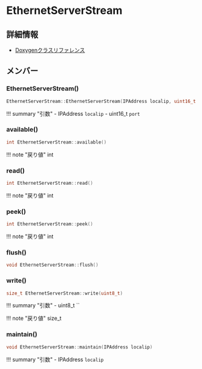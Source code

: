 # EthernetServerStream



## 詳細情報

- [Doxygenクラスリファレンス](https://lang-ship.com/reference/Arduino/1.8.9/class_ethernet_server_stream.html)

## メンバー

### EthernetServerStream()



```c
EthernetServerStream::EthernetServerStream(IPAddress localip, uint16_t port)
```

!!! summary "引数"
	- IPAddress `localip` 
	- uint16_t `port` 



### available()



```c
int EthernetServerStream::available()
```

!!! note "戻り値"
	int



### read()



```c
int EthernetServerStream::read()
```

!!! note "戻り値"
	int



### peek()



```c
int EthernetServerStream::peek()
```

!!! note "戻り値"
	int



### flush()



```c
void EthernetServerStream::flush()
```



### write()



```c
size_t EthernetServerStream::write(uint8_t)
```

!!! summary "引数"
	- uint8_t `` 

!!! note "戻り値"
	size_t



### maintain()



```c
void EthernetServerStream::maintain(IPAddress localip)
```

!!! summary "引数"
	- IPAddress `localip` 



